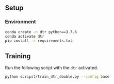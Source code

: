 

## Setup

### Environment

```bash
conda create -n dtr python==3.7.6
conda activate dtr
pip install -r requirements.txt
```


## Training

Run the following script with the `dtr` activated.

```bash
python scripst/train_dtr_double.py --config base
```
